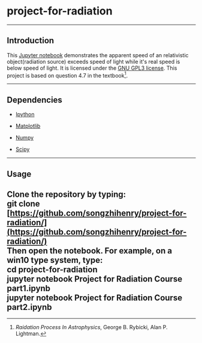 # **project-for-radiation**
---
## **Introduction**
This [Jupyter notebook]() demonstrates the apparent speed of an relativistic object(radiation source) exceeds speed of light while it's real speed is below speed of light. It is licensed under the [GNU GPL3 license](https://www.gnu.org/licenses/gpl-3.0.en.html). This project is based on question 4.7 in the textbook[^book].   

---
## **Dependencies**
 - [Ipython](https://pypi.org/project/ipython/)

 - [Matplotlib](https://pypi.org/project/matplotlib/)

 - [Numpy](https://pypi.org/project/numpy/)

 - [Scipy](https://pypi.org/project/scipy/)
---
## **Usage**
Clone the repository by typing:  
**git clone** [https://github.com/songzhihenry/project-for-radiation/](https://github.com/songzhihenry/project-for-radiation/)  
Then open the notebook. For example, on a win10 type system, type:  
**cd project-for-radiation**  
**jupyter notebook Project for Radiation Course part1.ipynb**  
**jupyter notebook Project for Radiation Course part2.ipynb**  
---

[^book]: *Raidation Process In Astrophysics*, George B. Rybicki, Alan P. Lightman.
